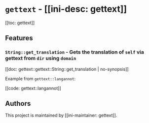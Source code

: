 # `gettext` - [[ini-desc: gettext]]

[[toc: gettext]]

## Features

### `String::get_translation` - Gets the translation of `self` via gettext from `dir` using `domain`

[[doc: gettext::gettext::String::get_translation | no-synopsis]]

Example from `gettext::langannot`:

[[code: gettext::langannot]]

## Authors

This project is maintained by [[ini-maintainer: gettext]].
